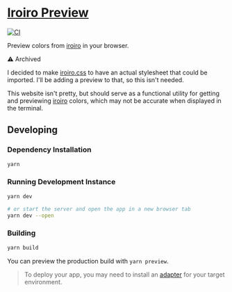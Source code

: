 # [Iroiro Preview](http://iroiro-preview.vercel.app/)

[![CI](https://github.com/spenserblack/iroiro-preview/actions/workflows/ci.yml/badge.svg)](https://github.com/spenserblack/iroiro-preview/actions/workflows/ci.yml)

Preview colors from [iroiro] in your browser.

:warning: Archived

I decided to make [iroiro.css][iroiro-css] to have an actual stylesheet that
could be imported. I'll be adding a preview to that, so this isn't needed.

This website isn't pretty, but should serve as a functional utility for getting
and previewing [iroiro] colors, which may not be accurate when displayed in the
terminal. 

## Developing

### Dependency Installation

```bash
yarn
```

### Running Development Instance

```bash
yarn dev

# or start the server and open the app in a new browser tab
yarn dev --open
```

### Building

```bash
yarn build
```

You can preview the production build with `yarn preview`.

> To deploy your app, you may need to install an [adapter](https://kit.svelte.dev/docs/adapters) for your target environment.

[iroiro]: https://github.com/antfu/iroiro
[iroiro-css]: https://github.com/spenserblack/iroiro.css
